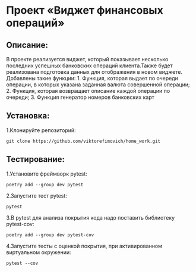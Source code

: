 # Проект «Виджет финансовых операций»

## Описание:

В проекте реализуется виджет, который показывает несколько последних успешных банковских операций клиента.Также будет реализована подготовка данных для отображения в новом виджете. Добавлены такие функции: 1. Функция, которая выдает по очереди операции, в которых указана заданная валюта совершенной операции; 2. Функция, которая возвращает описание каждой операции по очереди; 3. Функция генератор номеров банковских карт

## Установка:

1.Клонируйте репозиторий:
```
git clone https://github.com/viktorefimovich/home_work.git
```

## Тестирование:

1.Установите фреймворк pytest:
```
poetry add --group dev pytest
```

2.Запустите тест pytest:
```
pytest
```

3.В pytest для анализа покрытия кода надо поставить библиотеку pytest-cov:
```
poetry add --group dev pytest-cov
```

4.Запустите тесты с оценкой покрытия, при активированном виртуальном окружении:
```
pytest --cov
```
